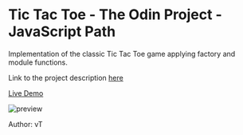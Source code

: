 # Tic Tac Toe - The Odin Project - JavaScript Path
Implementation of the classic Tic Tac Toe game applying factory and module functions.

Link to the project description [here](https://www.theodinproject.com/lessons/node-path-javascript-tic-tac-toe)

[Live Demo](https://ng9891.github.io/my-odin-project/js_fullstack/tic_tac_toe/)

![preview]()

Author: vT